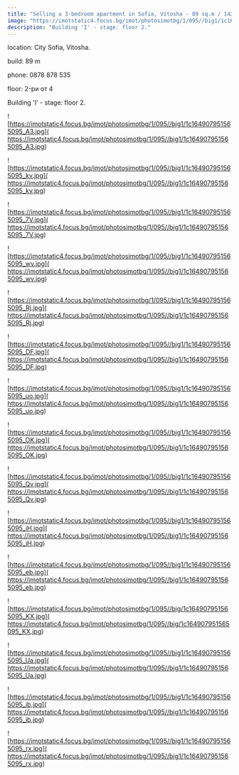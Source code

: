 ```yaml
---
title: "Selling a 3-bedroom apartment in Sofia, Vitosha - 89 sq.m / 142490 EUR :: imot.bg Ad."
image: "https://imotstatic4.focus.bg/imot/photosimotbg/1/095//big1/1c164907951565095_j7.jpg"
description: "Building 'I' - stage: floor 2."
---
```


location: City Sofia, Vitosha.

build: 89 m

phone: 0878 878 535

floor: 2-ри от 4

Building 'I' - stage: floor 2.


![https://imotstatic4.focus.bg/imot/photosimotbg/1/095//big1/1c164907951565095_A3.jpg]( https://imotstatic4.focus.bg/imot/photosimotbg/1/095//big1/1c164907951565095_A3.jpg)


![https://imotstatic4.focus.bg/imot/photosimotbg/1/095//big1/1c164907951565095_kv.jpg]( https://imotstatic4.focus.bg/imot/photosimotbg/1/095//big1/1c164907951565095_kv.jpg)


![https://imotstatic4.focus.bg/imot/photosimotbg/1/095//big1/1c164907951565095_7V.jpg]( https://imotstatic4.focus.bg/imot/photosimotbg/1/095//big1/1c164907951565095_7V.jpg)


![https://imotstatic4.focus.bg/imot/photosimotbg/1/095//big1/1c164907951565095_wv.jpg]( https://imotstatic4.focus.bg/imot/photosimotbg/1/095//big1/1c164907951565095_wv.jpg)


![https://imotstatic4.focus.bg/imot/photosimotbg/1/095//big1/1c164907951565095_Rj.jpg]( https://imotstatic4.focus.bg/imot/photosimotbg/1/095//big1/1c164907951565095_Rj.jpg)


![https://imotstatic4.focus.bg/imot/photosimotbg/1/095//big1/1c164907951565095_DF.jpg]( https://imotstatic4.focus.bg/imot/photosimotbg/1/095//big1/1c164907951565095_DF.jpg)


![https://imotstatic4.focus.bg/imot/photosimotbg/1/095//big1/1c164907951565095_uo.jpg]( https://imotstatic4.focus.bg/imot/photosimotbg/1/095//big1/1c164907951565095_uo.jpg)


![https://imotstatic4.focus.bg/imot/photosimotbg/1/095//big1/1c164907951565095_OK.jpg]( https://imotstatic4.focus.bg/imot/photosimotbg/1/095//big1/1c164907951565095_OK.jpg)


![https://imotstatic4.focus.bg/imot/photosimotbg/1/095//big1/1c164907951565095_Qv.jpg]( https://imotstatic4.focus.bg/imot/photosimotbg/1/095//big1/1c164907951565095_Qv.jpg)


![https://imotstatic4.focus.bg/imot/photosimotbg/1/095//big1/1c164907951565095_iH.jpg]( https://imotstatic4.focus.bg/imot/photosimotbg/1/095//big1/1c164907951565095_iH.jpg)


![https://imotstatic4.focus.bg/imot/photosimotbg/1/095//big1/1c164907951565095_eb.jpg]( https://imotstatic4.focus.bg/imot/photosimotbg/1/095//big1/1c164907951565095_eb.jpg)


![https://imotstatic4.focus.bg/imot/photosimotbg/1/095//big/1c164907951565095_KX.jpg]( https://imotstatic4.focus.bg/imot/photosimotbg/1/095//big/1c164907951565095_KX.jpg)


![https://imotstatic4.focus.bg/imot/photosimotbg/1/095//big1/1c164907951565095_Ua.jpg]( https://imotstatic4.focus.bg/imot/photosimotbg/1/095//big1/1c164907951565095_Ua.jpg)


![https://imotstatic4.focus.bg/imot/photosimotbg/1/095//big1/1c164907951565095_ib.jpg]( https://imotstatic4.focus.bg/imot/photosimotbg/1/095//big1/1c164907951565095_ib.jpg)


![https://imotstatic4.focus.bg/imot/photosimotbg/1/095//big1/1c164907951565095_rx.jpg]( https://imotstatic4.focus.bg/imot/photosimotbg/1/095//big1/1c164907951565095_rx.jpg)


